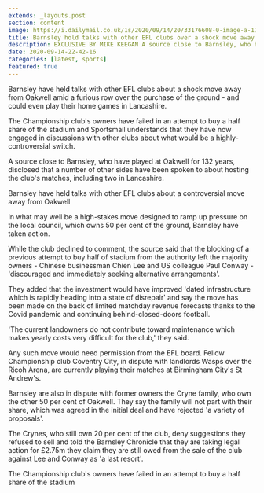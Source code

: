 ```yaml
---
extends: _layouts.post
section: content
image: https://i.dailymail.co.uk/1s/2020/09/14/20/33176608-0-image-a-11_1600113155881.jpg 
title: Barnsley hold talks with other EFL clubs over a shock move away from Oakwell 
description: EXCLUSIVE BY MIKE KEEGAN A source close to Barnsley, who have played at Oakwell for 132 years, disclosed a number of other sides have been spoken to about hosting the clubs matches. 
date: 2020-09-14-22-42-16 
categories: [latest, sports] 
featured: true 
--- 
```

Barnsley have held talks with other EFL clubs about a shock move away from Oakwell amid a furious row over the purchase of the ground - and could even play their home games in Lancashire.

The Championship club's owners have failed in an attempt to buy a half share of the stadium and Sportsmail understands that they have now engaged in discussions with other clubs about what would be a highly-controversial switch.

A source close to Barnsley, who have played at Oakwell for 132 years, disclosed that a number of other sides have been spoken to about hosting the club's matches, including two in Lancashire.

Barnsley have held talks with other EFL clubs about a controversial move away from Oakwell

In what may well be a high-stakes move designed to ramp up pressure on the local council, which owns 50 per cent of the ground, Barnsley have taken action.

While the club declined to comment, the source said that the blocking of a previous attempt to buy half of stadium from the authority left the majority owners - Chinese businessman Chien Lee and US colleague Paul Conway - 'discouraged and immediately seeking alternative arrangements'. 

They added that the investment would have improved 'dated infrastructure which is rapidly heading into a state of disrepair' and say the move has been made on the back of limited matchday revenue forecasts thanks to the Covid pandemic and continuing behind-closed-doors football. 

'The current landowners do not contribute toward maintenance which makes yearly costs very difficult for the club,' they said.

Any such move would need permission from the EFL board. Fellow Championship club Coventry City, in dispute with landlords Wasps over the Ricoh Arena, are currently playing their matches at Birmingham City's St Andrew's.

Barnsley are also in dispute with former owners the Cryne family, who own the other 50 per cent of Oakwell. They say the family will not part with their share, which was agreed in the initial deal and have rejected 'a variety of proposals'. 

The Crynes, who still own 20 per cent of the club, deny suggestions they refused to sell and told the Barnsley Chronicle that they are taking legal action for £2.75m they claim they are still owed from the sale of the club against Lee and Conway as 'a last resort'.

The Championship club's owners have failed in an attempt to buy a half share of the stadium

